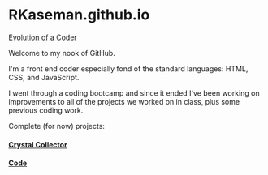 # RKaseman.github.io

[Evolution of a Coder](https://rkaseman.github.io/)

Welcome to my nook of GitHub.

I'm a front end coder especially fond of the standard languages: HTML, CSS, and JavaScript.

I went through a coding bootcamp and since it ended I've been working on improvements to all of the projects we worked on in class, plus some previous coding work.

Complete (for now) projects:

#### [Crystal Collector](https://rkaseman.github.io/unit-04-game-crystal-collector/)
#### [Code](https://github.com/RKaseman/unit-04-game-crystal-collector)

